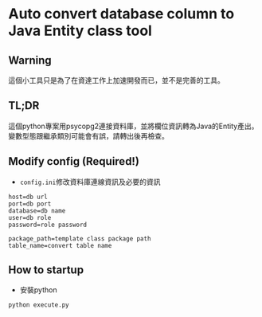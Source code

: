 # Auto convert database column to Java Entity class tool

## Warning
這個小工具只是為了在資達工作上加速開發而已，並不是完善的工具。

## TL;DR
這個python專案用psycopg2連接資料庫，並將欄位資訊轉為Java的Entity產出。變數型態跟繼承類別可能會有誤，請轉出後再檢查。
  
## Modify config (Required!)

- `config.ini`修改資料庫連線資訊及必要的資訊
```
host=db url
port=db port
database=db name
user=db role
password=role password

package_path=template class package path
table_name=convert table name
```

## How to startup

- 安裝python
```
python execute.py
```
